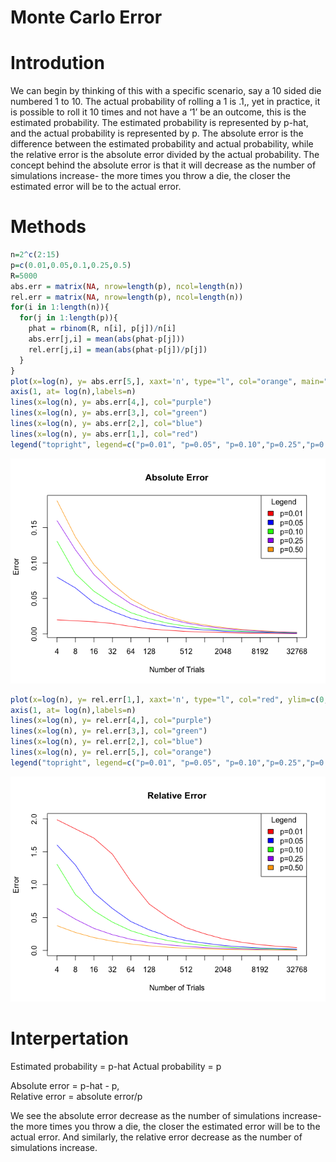 Monte Carlo Error
================

# Introdution

We can begin by thinking of this with a specific scenario, say a 10
sided die numbered 1 to 10. The actual probability of rolling a 1 is
.1,, yet in practice, it is possible to roll it 10 times and not have a
‘1’ be an outcome, this is the estimated probability. The estimated
probability is represented by p-hat, and the actual probability is
represented by p. The absolute error is the difference between the
estimated probability and actual probability, while the relative error
is the absolute error divided by the actual probability. The concept
behind the absolute error is that it will decrease as the number of
simulations increase- the more times you throw a die, the closer the
estimated error will be to the actual error.

# Methods

``` r
n=2^c(2:15)
p=c(0.01,0.05,0.1,0.25,0.5)
R=5000
abs.err = matrix(NA, nrow=length(p), ncol=length(n))
rel.err = matrix(NA, nrow=length(p), ncol=length(n))
for(i in 1:length(n)){
  for(j in 1:length(p)){
    phat = rbinom(R, n[i], p[j])/n[i]
    abs.err[j,i] = mean(abs(phat-p[j]))
    rel.err[j,i] = mean(abs(phat-p[j])/p[j])
  }
}
plot(x=log(n), y= abs.err[5,], xaxt='n', type="l", col="orange", main="Absolute Error", xlab = "Number of Trials", ylab = "Error")
axis(1, at= log(n),labels=n)
lines(x=log(n), y= abs.err[4,], col="purple")
lines(x=log(n), y= abs.err[3,], col="green")
lines(x=log(n), y= abs.err[2,], col="blue")
lines(x=log(n), y= abs.err[1,], col="red")
legend("topright", legend=c("p=0.01", "p=0.05", "p=0.10","p=0.25","p=0.50"), fill =c("red", "blue","green","purple","orange"), title="Legend", text.font=1)
```

![](write-up-2_files/figure-gfm/unnamed-chunk-1-1.png)<!-- -->

``` r
plot(x=log(n), y= rel.err[1,], xaxt='n', type="l", col="red", ylim=c(0,2), main="Relative Error", xlab = "Number of Trials", ylab = "Error")
axis(1, at= log(n),labels=n)
lines(x=log(n), y= rel.err[4,], col="purple")
lines(x=log(n), y= rel.err[3,], col="green")
lines(x=log(n), y= rel.err[2,], col="blue")
lines(x=log(n), y= rel.err[5,], col="orange")
legend("topright", legend=c("p=0.01", "p=0.05", "p=0.10","p=0.25","p=0.50"), fill =c("red", "blue","green","purple","orange"), title="Legend", text.font=1)
```

![](write-up-2_files/figure-gfm/unnamed-chunk-1-2.png)<!-- -->

# Interpertation

Estimated probability = p-hat Actual probability = p

Absolute error = p-hat - p,  
Relative error = absolute error/p

We see the absolute error decrease as the number of simulations
increase- the more times you throw a die, the closer the estimated error
will be to the actual error. And similarly, the relative error decrease
as the number of simulations increase.
